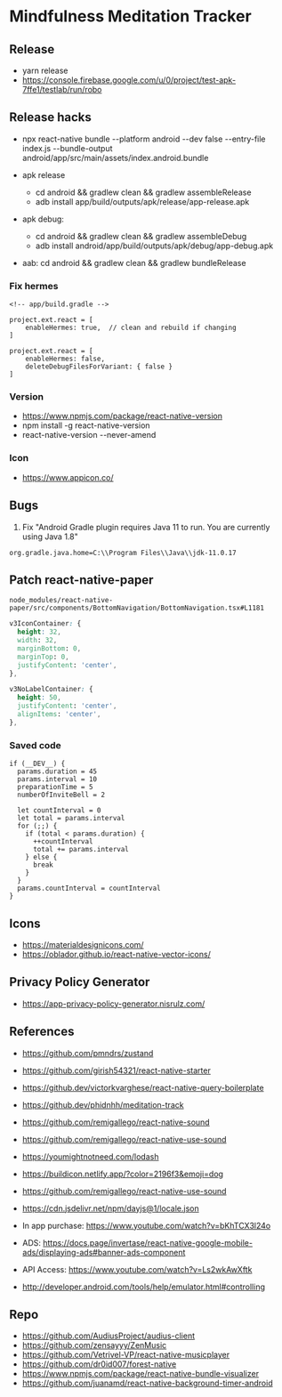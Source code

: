 # Mindfulness Meditation Tracker

## Release
- yarn release
- https://console.firebase.google.com/u/0/project/test-apk-7ffe1/testlab/run/robo

## Release hacks
- npx react-native bundle --platform android --dev false --entry-file index.js --bundle-output android/app/src/main/assets/index.android.bundle

- apk release
  + cd android && gradlew clean && gradlew assembleRelease
  + adb install app/build/outputs/apk/release/app-release.apk

- apk debug: 
  + cd android && gradlew clean && gradlew assembleDebug
  + adb install android/app/build/outputs/apk/debug/app-debug.apk

- aab: cd android && gradlew clean && gradlew bundleRelease


### Fix hermes
```
<!-- app/build.gradle -->

project.ext.react = [
    enableHermes: true,  // clean and rebuild if changing
]

project.ext.react = [
    enableHermes: false,
    deleteDebugFilesForVariant: { false }
]
```

### Version
- https://www.npmjs.com/package/react-native-version
- npm install -g react-native-version
- react-native-version --never-amend
### Icon
- https://www.appicon.co/

## Bugs
1. Fix "Android Gradle plugin requires Java 11 to run. You are currently using Java 1.8"
```
org.gradle.java.home=C:\\Program Files\\Java\\jdk-11.0.17
```

## Patch react-native-paper
`node_modules/react-native-paper/src/components/BottomNavigation/BottomNavigation.tsx#L1181`

```css
v3IconContainer: {
  height: 32,
  width: 32,
  marginBottom: 0,
  marginTop: 0,
  justifyContent: 'center',
},

v3NoLabelContainer: {
  height: 50,
  justifyContent: 'center',
  alignItems: 'center',
},
```

### Saved code
```
if (__DEV__) {
  params.duration = 45
  params.interval = 10
  preparationTime = 5
  numberOfInviteBell = 2

  let countInterval = 0
  let total = params.interval
  for (;;) {
    if (total < params.duration) {
      ++countInterval
      total += params.interval
    } else {
      break
    }
  }
  params.countInterval = countInterval
}
```

## Icons
- https://materialdesignicons.com/
- https://oblador.github.io/react-native-vector-icons/

## Privacy Policy Generator
- https://app-privacy-policy-generator.nisrulz.com/

## References
- https://github.com/pmndrs/zustand
- https://github.com/girish54321/react-native-starter
- https://github.dev/victorkvarghese/react-native-query-boilerplate
- https://github.dev/phidnhh/meditation-track

- https://github.com/remigallego/react-native-sound
- https://github.com/remigallego/react-native-use-sound

- https://youmightnotneed.com/lodash
- https://buildicon.netlify.app/?color=2196f3&emoji=dog

- https://github.com/remigallego/react-native-use-sound

- https://cdn.jsdelivr.net/npm/dayjs@1/locale.json
- In app purchase: https://www.youtube.com/watch?v=bKhTCX3l24o
- ADS: https://docs.page/invertase/react-native-google-mobile-ads/displaying-ads#banner-ads-component

- API Access: https://www.youtube.com/watch?v=Ls2wkAwXftk
- http://developer.android.com/tools/help/emulator.html#controlling

## Repo
- https://github.com/AudiusProject/audius-client
- https://github.com/zensayyy/ZenMusic
- https://github.com/Vetrivel-VP/react-native-musicplayer
- https://github.com/dr0id007/forest-native
- https://www.npmjs.com/package/react-native-bundle-visualizer
- https://github.com/juanamd/react-native-background-timer-android
